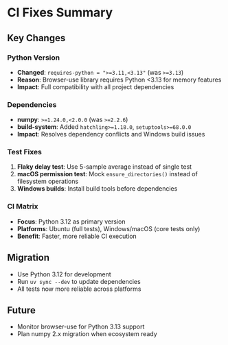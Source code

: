# CI Fixes Summary

## Key Changes

### Python Version
- **Changed**: `requires-python = ">=3.11,<3.13"` (was `>=3.13`)
- **Reason**: Browser-use library requires Python <3.13 for memory features
- **Impact**: Full compatibility with all project dependencies

### Dependencies
- **numpy**: `>=1.24.0,<2.0.0` (was `>=2.2.6`)
- **build-system**: Added `hatchling>=1.18.0`, `setuptools>=68.0.0`
- **Impact**: Resolves dependency conflicts and Windows build issues

### Test Fixes
1. **Flaky delay test**: Use 5-sample average instead of single test
2. **macOS permission test**: Mock `ensure_directories()` instead of filesystem operations
3. **Windows builds**: Install build tools before dependencies

### CI Matrix
- **Focus**: Python 3.12 as primary version
- **Platforms**: Ubuntu (full tests), Windows/macOS (core tests only)
- **Benefit**: Faster, more reliable CI execution

## Migration
- Use Python 3.12 for development
- Run `uv sync --dev` to update dependencies
- All tests now more reliable across platforms

## Future
- Monitor browser-use for Python 3.13 support
- Plan numpy 2.x migration when ecosystem ready